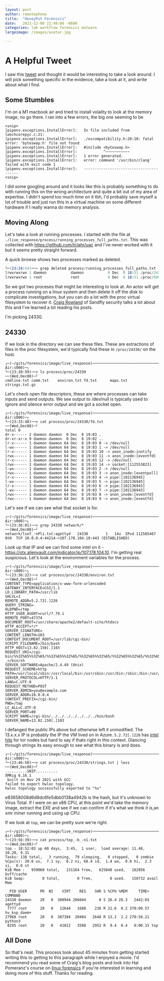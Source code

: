 ```yaml
---
layout: post
author: remotephone
title:  "HoneyPot Forensics"
date:   2021-12-08 22:49:00 -0600
categories: lab workflow forensics malware
largeimage: /images/avatar.jpg

---
```


# A Helpful Tweet

I saw this [tweet](https://twitter.com/SecShoggoth/status/1468740840759697420?s=20) and thought it would be interesting to take a look around. I will pick something specific in the evidence, take a look at it, and write about what I find. 

## Some Stumbles

I'm on a M1 macbook air and tried to install volality to look at the memory image, no go there. I ran into a few errors, the big one seeming to be

```
<snip>
[pipenv.exceptions.InstallError]:   In file included from leechcorepyc.c:21:
[pipenv.exceptions.InstallError]:   ./oscompatibility.h:28:10: fatal error: 'byteswap.h' file not found
[pipenv.exceptions.InstallError]:   #include <byteswap.h>
[pipenv.exceptions.InstallError]:            ^~~~~~~~~~~~
[pipenv.exceptions.InstallError]:   1 error generated.
[pipenv.exceptions.InstallError]:   error: command '/usr/bin/clang' failed with exit code 1
[pipenv.exceptions.InstallError]:   ----------------------------------------
<snip>
```

I did some googling around and it looks like this is probably something to do with running this on the wrong architecture and quite a bit out of my area of expertise. I didn't spend too much time on it tbh, I'd probably save myself a lot of trouble and just run this in a virtual machine on some different hardware if I really wanna do memory analysis.

## Moving Along

Let's take a look at running processes. I started with the file at `./live_response/process/running_processes_full_paths.txt`. This was collected with https://github.com/tclahr/uac and I've never worked with it but it seems pretty straight forward.

A quick browse shows two processes marked as deleted.

```s
└─(23:24:54)──> grep deleted process/running_processes_full_paths.txt                                   ──(Wed,Dec08)─┘
lrwxrwxrwx 1 daemon           daemon           0 Dec  8 18:51 /proc/24330/exe -> /tmp/agettyd (deleted)
lrwxrwxrwx 1 root             root             0 Dec  8 18:51 /proc/609/exe -> / (deleted)
```

So we got two proceses that might be interesting to look at. An actor will get a process running on a linux system and then delete it off the disk to complicate investigations, but you can do a lot with the proc virtual filesystem to recover it. [Craig Rowland](https://twitter.com/CraigHRowland) of Sandfly security talks a lot about this and I've learned a lot reading his posts. 

I'm picking 24330.

## 24330

If we look in the directory we can see these files. These are extractions of files in the proc filesystem, we'd typically find these in `/proc/24330/` on the host.

```shell
┌─(~/gits/forensics/image/live_response)──────────────────────────────────────────────────────────────────────────────(computer@MacBook-Air:s000)─┐
└─(23:30:59)──> ls process/proc/24330                                                                                               ──(Wed,Dec08)─┘
cmdline.txt comm.txt    environ.txt fd.txt      maps.txt    strings.txt.gz
```

Let's check open file descriptors, these are where processes can take inputs and send outputs. We see output to /dev/null is typically used to ignore and silence error output and we got a socket open. 

```shell
┌─(~/gits/forensics/image/live_response)──────────────────────────────────────────────────────────────────────────────(computer@MacBook-Air:s000)─┐
└─(23:33:48)──> cat process/proc/24330/fd.txt                                                                                       ──(Wed,Dec08)─┘
total 0
dr-x------ 2 daemon daemon  0 Dec  8 19:03 .
dr-xr-xr-x 9 daemon daemon  0 Dec  8 19:02 ..
lr-x------ 1 daemon daemon 64 Dec  8 19:03 0 -> /dev/null
l-wx------ 1 daemon daemon 64 Dec  8 19:03 1 -> /dev/null
lr-x------ 1 daemon daemon 64 Dec  8 19:03 10 -> anon_inode:inotify
lrwx------ 1 daemon daemon 64 Dec  8 19:03 11 -> anon_inode:[eventfd]
lr-x------ 1 daemon daemon 64 Dec  8 19:03 12 -> /dev/null
lrwx------ 1 daemon daemon 64 Dec  8 19:03 14 -> socket:[112553823]
l-wx------ 1 daemon daemon 64 Dec  8 19:03 2 -> /dev/null
lrwx------ 1 daemon daemon 64 Dec  8 19:03 3 -> anon_inode:[eventpoll]
lr-x------ 1 daemon daemon 64 Dec  8 19:03 4 -> pipe:[102136945]
l-wx------ 1 daemon daemon 64 Dec  8 19:03 5 -> pipe:[102136945]
lr-x------ 1 daemon daemon 64 Dec  8 19:03 6 -> pipe:[102136943]
l-wx------ 1 daemon daemon 64 Dec  8 19:03 7 -> pipe:[102136943]
lrwx------ 1 daemon daemon 64 Dec  8 19:03 8 -> anon_inode:[eventfd]
lrwx------ 1 daemon daemon 64 Dec  8 19:03 9 -> anon_inode:[eventfd]
```

Let's see if we can see what that socket is for.

```shell
┌─(~/gits/forensics/image/live_response)──────────────────────────────────────────────────────────────────────────────(computer@MacBook-Air:s000)─┐
└─(23:36:01)──> grep 24330 network/*                                                                                                ──(Wed,Dec08)─┘
network/lsof_-nPli.txt:agettyd   24330        1   14u  IPv4 112585467      0t0  TCP 10.0.0.4:44214->107.178.104.10:443 (ESTABLISHED)
```

Look up that IP and we can find some intel on it - https://otx.alienvault.com/indicator/ip/107.178.104.10. I'm getting real suspicious. Let's look at the environment variables for the process. 

```shell
┌─(~/gits/forensics/image/live_response)──────────────────────────────────────────────────────────────────────────────(computer@MacBook-Air:s000)─┐
└─(23:36:22)──> cat process/proc/24330/environ.txt                                                                                  ──(Wed,Dec08)─┘
CONTENT_TYPE=application/x-www-form-urlencoded
GATEWAY_INTERFACE=CGI/1.1
LD_LIBRARY_PATH=/usr/lib
SHLVL=1
REMOTE_ADDR=5.2.72[.]226
QUERY_STRING=
OLDPWD=/tmp
HTTP_USER_AGENT=curl/7.79.1
REMOTE_PORT=47374
DOCUMENT_ROOT=/usr/share/apache2/default-site/htdocs
HTTP_ACCEPT=*/*
SERVER_SIGNATURE=
CONTENT_LENGTH=103
CONTEXT_DOCUMENT_ROOT=/usr/lib/cgi-bin/
SCRIPT_FILENAME=/bin/bash
HTTP_HOST=13.82.150[.]103
REQUEST_URI=/cgi-bin/%%32%65%%32%65/%%32%65%%32%65/%%32%65%%32%65/%%32%65%%32%65/%%32%65%%32%65/%%32%65%%32%65/%%32%65%%32%65/bin/bash
_=/bin/sh
SERVER_SOFTWARE=Apache/2.4.49 (Unix)
REQUEST_SCHEME=http
PATH=/usr/local/sbin:/usr/local/bin:/usr/sbin:/usr/bin:/sbin:/bin:/usr/games:/usr/local/games:/snap/bin:/tmp:/bin:/usr/bin:/usr/local/bin:/usr/sbin:/tmp:/bin:/usr/bin:/usr/local/bin:/usr/sbin
SERVER_PROTOCOL=HTTP/1.1
LANG=C.UTF-8
REQUEST_METHOD=POST
SERVER_ADMIN=you@example.com
SERVER_ADDR=10.0.0.4
CONTEXT_PREFIX=/cgi-bin/
PWD=/tmp
LC_ALL=C.UTF-8
SERVER_PORT=80
SCRIPT_NAME=/cgi-bin/../../../../../../../bin/bash
SERVER_NAME=13.82.150[.]103
```

I defanged the public IPs above but otherwise left it unmodified. The 13.x.x.x IP is probably the IP the VM lived on in Azure. `5.2.72[.]226` has [intel hits](https://otx.alienvault.com/indicator/ip/5.2.72.226) for tor nodes but hard to say if thats right in this context. Glancing through strings its easy enough to see what this binary is and does.


```shell
┌─(~/gits/forensics/image/live_response)──────────────────────────────────────────────────────────────────────────────(computer@MacBook-Air:s000)─┐
└─(23:46:50)──> cat process/proc/24330/strings.txt | less                                                                           ──(Wed,Dec08)─┘
..........SNIP..........
XMRig 6.16.1
 built on Nov 29 2021 with GCC
failed to export hwloc topology.
hwloc topology successfully exported to "%s"
```

e83658008d6d9dc6fe5dbb0138a4942b is the hash, but it's unknown to Virus Total. If I were on an x86 CPU, at this point we'd take the memory image, extract the EXE and see if we can confirm if it's what we think it is,an xmr miner running and using up CPU. 

If we look at `top`, we can be pretty sure we're right.

```shell
┌─(~/gits/forensics/image/live_response)──────────────────────────────────────────────────────────────────────────────(computer@MacBook-Air:s000)─┐
└─(23:56:39)──> cat process/top_-b_-n1.txt                                                                                          ──(Wed,Dec08)─┘
top - 18:52:03 up 60 days,  3:45,  1 user,  load average: 11.48, 10.20, 9.31
Tasks: 138 total,   3 running,  79 sleeping,   0 stopped,   0 zombie
%Cpu(s): 20.6 us,  7.1 sy,  0.2 ni, 68.4 id,  1.4 wa,  0.0 hi,  2.3 si,  0.0 st
KiB Mem :   939060 total,   131164 free,   625840 used,   182056 buff/cache
KiB Swap:        0 total,        0 free,        0 used.   158732 avail Mem

  PID USER      PR  NI    VIRT    RES    SHR S %CPU %MEM     TIME+ COMMAND
24330 daemon    20   0  308944 266044      0 S 26.4 28.3   2442:03 agettyd
 7777 root      20   0   12644   1688    236 R 22.6  0.2 370:09.57 hv_kvp_daem+
27968 root      20   0  387384  20404   2648 R 13.2  2.2 270:58.21 python3
 8295 root      20   0   41012   3508   2952 R  9.4  0.4   0:00.15 top
 ```

 ## All Done

 So that's neat. This process took about 45 minutes from getting started writing this to getting to this paragraph while I enjoyed a movie. I'd recommend you read some of Craig's blog posts and look into Hal Pomeranz's course on [linux forensics](https://twitter.com/hal_pomeranz/status/1242539945144745986?s=20) if you're interested in learning and doing more of this stuff. Thanks for reading.